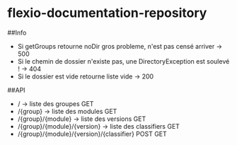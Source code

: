 # flexio-documentation-repository

##Info
- Si getGroups retourne noDir gros probleme, n'est pas censé arriver -> 500
- Si le chemin de dossier n'existe pas, une DirectoryException est soulevé ! -> 404
- Si le dossier est vide retourne liste vide -> 200

##API
- / -> liste des groupes GET
- /{group} -> liste des modules GET
- /{group}/{module} -> liste des versions GET
- /{group}/{module}/{version} -> liste des classifiers GET
- /{group}/{module}/{version}/{classifier} POST GET